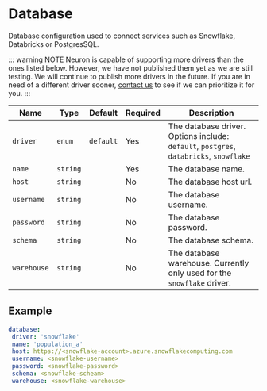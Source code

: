 # Database

Database configuration used to connect services such as Snowflake, Databricks or PostgresSQL.

::: warning NOTE
Neuron is capable of supporting more drivers than the ones listed below. However, we have not 
published them yet as we are still testing. We will continue to publish more drivers
in the future. If you are in need of a different driver sooner, [contact us](https://www.calculated.health/#contact-us) to see 
if we can prioritize it for you. 
:::


| Name | Type | Default | Required | Description |
| --- | --- | --- | --- | --- |
| `driver` | `enum` | `default` | Yes | The database driver.  Options include: `default`, `postgres`, `databricks`, `snowflake` |
| `name` | `string` |  | Yes | The database name. |
| `host` | `string` |  | No | The database host url. |
| `username` | `string` |  | No | The database username. |
| `password` | `string` |  | No | The database password. |
| `schema` | `string` |  | No | The database schema. |
| `warehouse` | `string` |  | No | The database warehouse.  Currently only used for the `snowflake` driver. |

## Example

```yaml
database:
 driver: 'snowflake'
 name: 'population_a'
 host: https://<snowflake-account>.azure.snowflakecomputing.com
 username: <snowflake-username>
 password: <snowflake-password>
 schema: <snowflake-scheam>
 warehouse: <snowflake-warehouse>
```